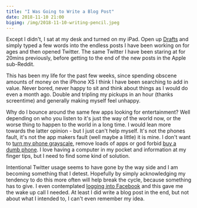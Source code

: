 ```yaml
---
title: "I Was Going to Write a Blog Post"
date: 2018-11-10 21:00
bigimg: /img/2018-11-10-writing-pencil.jpeg
---
```

Except I didn't, I sat at my desk and turned on my iPad. Open up [Drafts](https://gr36.com/2018-04-29-finding-use-for-drafts/) and simply typed a few words into the endless posts I have been working on for ages and then opened Twitter. The same Twitter I have been staring at for 20mins previously, before getting to the end of the new posts in the Apple sub-Reddit.

This has been my life for the past few weeks, since spending obscene amounts of money on the iPhone XS I think I have been searching to add in value. Never bored, never happy to sit and think about things as I would do even a month ago. Double and tripling my pickups in an hour (thanks screentime) and generally making myself feel unhappy.

Why do I bounce around the same few apps looking for entertainment? Well depending on who you listen to it's just the way of the world now, or the worse thing to happen to the world in a long time. I would lean more towards the latter opinion - but I just can't help myself. It's not the phones fault, it's not the app makers fault (well maybe a little) it is mine. I don't want to [turn my phone grayscale](https://www.theguardian.com/technology/2017/jun/20/turning-smartphone-greyscale-attention-distraction-colour), remove loads of apps or god forbid [buy a dumb phone](https://gr36.com/2018-10-15-the-new-palm-is-a-tiny-phone-to-keep-you-away-from-your-phone-the-verge/). I love having a computer in my pocket and information at my finger tips, but I need to find some kind of solution.

Intentional Twitter usage seems to have gone by the way side and I am becoming something that I detest. Hopefully by simply acknowledging my tendency to do this more often will help break the cycle, because something has to give. I even contemplated [logging into Facebook](https://gr36.com/2017-11-12-deleted-facebook/) and this gave me the wake up call I needed. At least I did write a blog post in the end, but not about what I intended to, I can't even remember my idea. 

